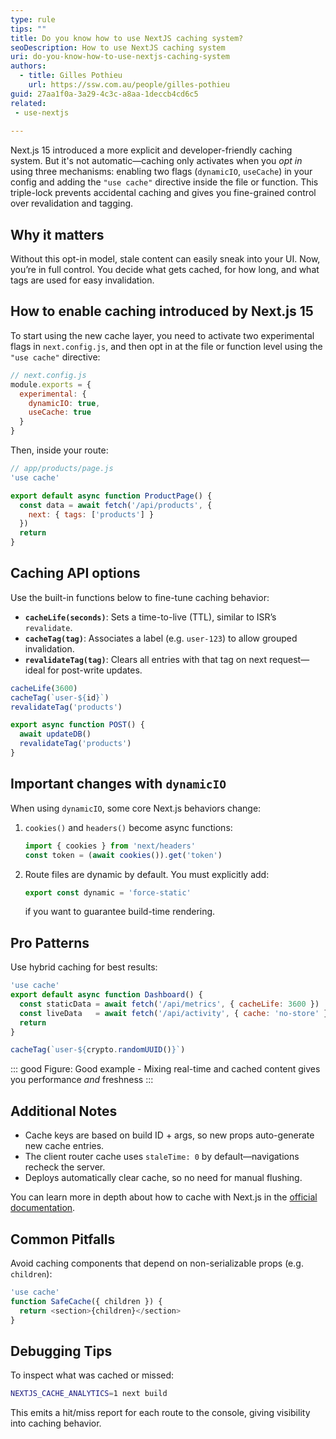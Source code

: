 ```yaml
---
type: rule
tips: ""
title: Do you know how to use NextJS caching system?
seoDescription: How to use NextJS caching system
uri: do-you-know-how-to-use-nextjs-caching-system
authors:
  - title: Gilles Pothieu
    url: https://ssw.com.au/people/gilles-pothieu
guid: 27aa1f0a-3a29-4c3c-a8aa-1deccb4cd6c5
related: 
 - use-nextjs
 
---
```


Next.js 15 introduced a more explicit and developer-friendly caching system. 
But it's not automatic—caching only activates when you *opt in* using three mechanisms: enabling two flags (`dynamicIO`, `useCache`) in your config and adding the `"use cache"` directive inside the file or function. This triple-lock prevents accidental caching and gives you fine-grained control over revalidation and tagging.

<!--endintro-->

## Why it matters

Without this opt-in model, stale content can easily sneak into your UI. Now, you’re in full control. You decide what gets cached, for how long, and what tags are used for easy invalidation.

## How to enable caching introduced by Next.js 15

To start using the new cache layer, you need to activate two experimental flags in `next.config.js`, and then opt in at the file or function level using the `"use cache"` directive:

```javascript
// next.config.js
module.exports = {
  experimental: {
    dynamicIO: true,
    useCache: true
  }
}
```

Then, inside your route:

```javascript
// app/products/page.js
'use cache'

export default async function ProductPage() {
  const data = await fetch('/api/products', {
    next: { tags: ['products'] }
  })
  return
}
```

## Caching API options

Use the built-in functions below to fine-tune caching behavior:

- **`cacheLife(seconds)`**: Sets a time-to-live (TTL), similar to ISR’s `revalidate`.
- **`cacheTag(tag)`**: Associates a label (e.g. `user-123`) to allow grouped invalidation.
- **`revalidateTag(tag)`**: Clears all entries with that tag on next request—ideal for post-write updates.

```javascript
cacheLife(3600)
cacheTag(`user-${id}`)
revalidateTag('products')

export async function POST() {
  await updateDB()
  revalidateTag('products')
}
```

## Important changes with `dynamicIO`

When using `dynamicIO`, some core Next.js behaviors change:

1. `cookies()` and `headers()` become async functions:
   ```javascript
   import { cookies } from 'next/headers'
   const token = (await cookies()).get('token')
   ```

2. Route files are dynamic by default. You must explicitly add:
   ```javascript
   export const dynamic = 'force-static'
   ```
   if you want to guarantee build-time rendering.

## Pro Patterns

Use hybrid caching for best results:

```javascript
'use cache'
export default async function Dashboard() {
  const staticData = await fetch('/api/metrics', { cacheLife: 3600 })
  const liveData   = await fetch('/api/activity', { cache: 'no-store' })
  return
}

cacheTag(`user-${crypto.randomUUID()}`)
```

::: good
Figure: Good example - Mixing real-time and cached content gives you performance *and* freshness
:::

## Additional Notes

- Cache keys are based on build ID + args, so new props auto-generate new cache entries.
- The client router cache uses `staleTime: 0` by default—navigations recheck the server.
- Deploys automatically clear cache, so no need for manual flushing.

You can learn more in depth about how to cache with Next.js in the [official documentation](https://nextjs.org/docs/app/building-your-application/caching).

## Common Pitfalls

Avoid caching components that depend on non-serializable props (e.g. `children`):

```javascript
'use cache'
function SafeCache({ children }) {
  return <section>{children}</section>
}
```

## Debugging Tips

To inspect what was cached or missed:

```bash
NEXTJS_CACHE_ANALYTICS=1 next build
```

This emits a hit/miss report for each route to the console, giving visibility into caching behavior.